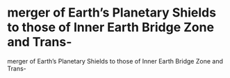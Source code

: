# merger of Earth’s Planetary Shields to those of Inner Earth Bridge Zone and Trans-

merger of Earth’s Planetary Shields to those of Inner Earth Bridge Zone and Trans-